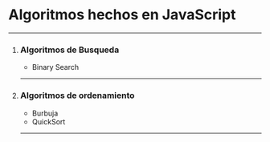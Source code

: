 <h1>Algoritmos hechos en JavaScript</h1>
<hr />
<ol>
    <li>
        <h3>Algoritmos de Busqueda</h3>
        <ul>
            <li>Binary Search</li>
        </ul>
    </li>
    <hr />
    <li>
        <h3>Algoritmos de ordenamiento</h3>
        <ul>
            <li>Burbuja</li>
            <li>QuickSort</li>
        </ul>
    </li>
    <hr />
</ol>
